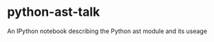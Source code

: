 python-ast-talk
===============

An IPython notebook describing the Python ast module and its useage
